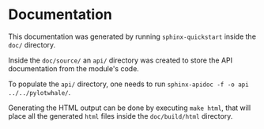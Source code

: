 # Documentation

This documentation was generated by running `sphinx-quickstart`
inside the `doc/` directory.

Inside the `doc/source/` an `api/` directory was created to store
the API documentation from the module's code.

To populate the `api/` directory, one needs to run `sphinx-apidoc -f -o api ../../pylotwhale/`.

Generating the HTML output can be done by executing `make html`,
that will place all the generated `html` files inside the `doc/build/html` directory.
